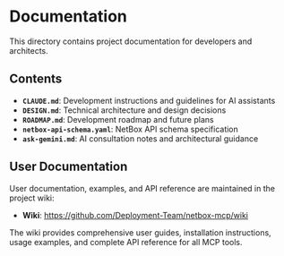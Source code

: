 # Documentation

This directory contains project documentation for developers and architects.

## Contents

- **`CLAUDE.md`**: Development instructions and guidelines for AI assistants
- **`DESIGN.md`**: Technical architecture and design decisions
- **`ROADMAP.md`**: Development roadmap and future plans
- **`netbox-api-schema.yaml`**: NetBox API schema specification
- **`ask-gemini.md`**: AI consultation notes and architectural guidance

## User Documentation

User documentation, examples, and API reference are maintained in the project wiki:
- **Wiki**: https://github.com/Deployment-Team/netbox-mcp/wiki

The wiki provides comprehensive user guides, installation instructions, usage examples, and complete API reference for all MCP tools.